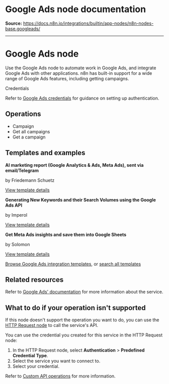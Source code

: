 # Google Ads node documentation

**Source:** https://docs.n8n.io/integrations/builtin/app-nodes/n8n-nodes-base.googleads/

---

# Google Ads node

Use the Google Ads node to automate work in Google Ads, and integrate Google Ads with other applications. n8n has built-in support for a wide range of Google Ads features, including getting campaigns.

Credentials

Refer to [Google Ads credentials](../../credentials/google/) for guidance on setting up authentication.

## Operations

- Campaign
- Get all campaigns
- Get a campaign

## Templates and examples

**AI marketing report (Google Analytics & Ads, Meta Ads), sent via email/Telegram**

by Friedemann Schuetz

[View template details](https://n8n.io/workflows/2783-ai-marketing-report-google-analytics-and-ads-meta-ads-sent-via-emailtelegram/)

**Generating New Keywords and their Search Volumes using the Google Ads API**

by Imperol

[View template details](https://n8n.io/workflows/2695-generating-new-keywords-and-their-search-volumes-using-the-google-ads-api/)

**Get Meta Ads insights and save them into Google Sheets**

by Solomon

[View template details](https://n8n.io/workflows/2714-get-meta-ads-insights-and-save-them-into-google-sheets/)

[Browse Google Ads integration templates](https://n8n.io/integrations/google-ads/), or [search all templates](https://n8n.io/workflows/)

## Related resources

Refer to [Google Ads' documentation](https://developers.google.com/google-ads/api/docs/start) for more information about the service.

## What to do if your operation isn't supported

If this node doesn't support the operation you want to do, you can use the [HTTP Request node](../../core-nodes/n8n-nodes-base.httprequest/) to call the service's API.

You can use the credential you created for this service in the HTTP Request node:

1. In the HTTP Request node, select **Authentication** > **Predefined Credential Type**.
2. Select the service you want to connect to.
3. Select your credential.

Refer to [Custom API operations](../../../custom-operations/) for more information.
